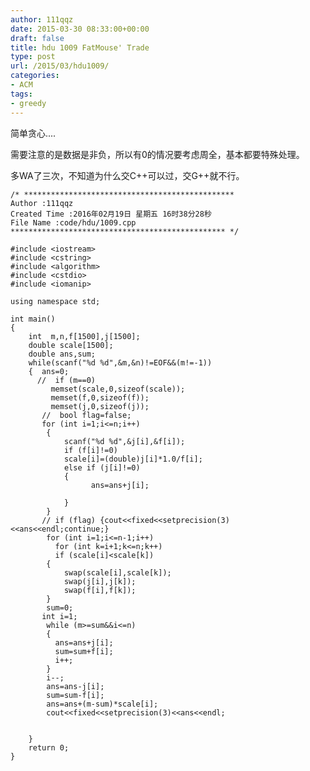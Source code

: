 ```yaml
---
author: 111qqz
date: 2015-03-30 08:33:00+00:00
draft: false
title: hdu 1009 FatMouse' Trade
type: post
url: /2015/03/hdu1009/
categories:
- ACM
tags:
- greedy
---
```





  











简单贪心....




需要注意的是数据是非负，所以有0的情况要考虑周全，基本都要特殊处理。




多WA了三次，不知道为什么交C++可以过，交G++就不行。



 

    
    /* ***********************************************
    Author :111qqz
    Created Time :2016年02月19日 星期五 16时38分28秒
    File Name :code/hdu/1009.cpp
    ************************************************ */
    
    #include <iostream>
    #include <cstring>
    #include <algorithm>
    #include <cstdio>
    #include <iomanip>
     
    using namespace std;
     
    int main()
    {
        int  m,n,f[1500],j[1500];
        double scale[1500];
        double ans,sum;
        while(scanf("%d %d",&m,&n)!=EOF&&(m!=-1))
        {  ans=0;
          //  if (m==0)
             memset(scale,0,sizeof(scale));
             memset(f,0,sizeof(f));
             memset(j,0,sizeof(j));
           //  bool flag=false;
           for (int i=1;i<=n;i++)
            {
                scanf("%d %d",&j[i],&f[i]);
                if (f[i]!=0)
                scale[i]=(double)j[i]*1.0/f[i];
                else if (j[i]!=0)
                {
                      ans=ans+j[i];
     
                }
            }
           // if (flag) {cout<<fixed<<setprecision(3)<<ans<<endl;continue;}
            for (int i=1;i<=n-1;i++)
              for (int k=i+1;k<=n;k++)
              if (scale[i]<scale[k])
            {
                swap(scale[i],scale[k]);
                swap(j[i],j[k]);
                swap(f[i],f[k]);
            }
            sum=0;
           int i=1;
            while (m>=sum&&i<=n)
            {
              ans=ans+j[i];
              sum=sum+f[i];
              i++;
            }
            i--;
            ans=ans-j[i];
            sum=sum-f[i];
            ans=ans+(m-sum)*scale[i];
            cout<<fixed<<setprecision(3)<<ans<<endl;
     
     
        }
        return 0;
    }
    







